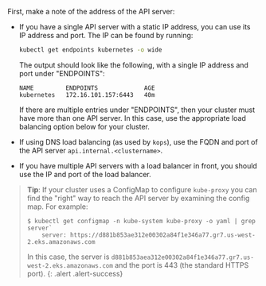 First, make a note of the address of the API server:

   - If you have a single API server with a static IP address, you can use its IP address and port.  The IP can be found by running:

     ```bash
     kubectl get endpoints kubernetes -o wide
     ```

     The output should look like the following, with a single IP address and port under "ENDPOINTS":

     ```
     NAME         ENDPOINTS             AGE
     kubernetes   172.16.101.157:6443   40m
     ```

     If there are multiple entries under "ENDPOINTS", then your cluster must have more than one API server.  In this case, use the appropriate load balancing option below for your cluster.

   - If using DNS load balancing (as used by `kops`), use the FQDN and port of the API server `api.internal.<clustername>`.
   - If you have multiple API servers with a load balancer in front, you should use the IP and port of the load balancer.

   > **Tip**: If your cluster uses a ConfigMap to configure `kube-proxy` you can find the "right" way to reach the API
   > server by examining the config map.  For example:
   > ```
   > $ kubectl get configmap -n kube-system kube-proxy -o yaml | grep server`
   >     server: https://d881b853ae312e00302a84f1e346a77.gr7.us-west-2.eks.amazonaws.com
   > ```
   > In this case, the server is `d881b853aea312e00302a84f1e346a77.gr7.us-west-2.eks.amazonaws.com` and the port is
   > 443 (the standard HTTPS port).
   {: .alert .alert-success}
